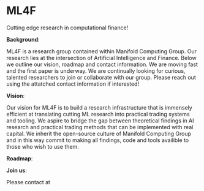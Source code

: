 # ML4F
Cutting edge research in computational finance!

**Background**: 

ML4F is a research group contained within Manifold Computing Group. Our research lies at the intersection of Artificial Intelligence and Finance. Below we outline our vision, roadmap and contact information. We are moving fast and the first paper is underway. We are continually looking for curious, talented researchers to join or collaborate with our group. Please reach out using the attatched contact information if interested!

**Vision**: 

Our vision for ML4F is to build a research infrastructure that is immensely efficient at translating cutting ML research into practical trading systems and tooling. We aspire to bridge the gap between theoretical findings in AI research and practical trading methods that can be implemented with real capital. We inherit the open-source culture of Manifold Computing Group and in this way commit to making all findings, code and tools availible to those who wish to use them.

**Roadmap**: 




**Join us**:

Please contact at 


